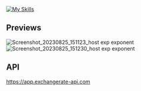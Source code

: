 [![My Skills](https://skillicons.dev/icons?i=react,javascript,emotion)](https://skillicons.dev)

## Previews

![Screenshot_20230825_151123_host exp exponent](https://github.com/CallMeHeda/OneDayOneProject/assets/72311243/62b187da-83c3-4323-b778-28030d8509d2)
![Screenshot_20230825_151230_host exp exponent](https://github.com/CallMeHeda/OneDayOneProject/assets/72311243/148c3b55-80a4-4ef5-9e1e-1684f9fe296f)

## API

https://app.exchangerate-api.com

